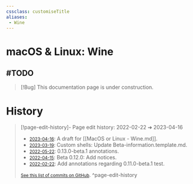 ```yaml
---
cssclass: customiseTitle
aliases:
 - Wine
---
```


# macOS & Linux: Wine

## #TODO
> [!Bug] This documentation page is under construction.

# History
> [!page-edit-history]- Page edit history: 2022-02-22 &#10132; 2023-04-16
> - [<small>2023-04-16</small>](https://github.com/Taitava/obsidian-shellcommands-documentation/commit/3089bfe10e3ee9be4ae61e48efd40cacd394c442): A draft for [[MacOS or Linux - Wine.md]].
> - [<small>2023-03-19</small>](https://github.com/Taitava/obsidian-shellcommands-documentation/commit/b3f50edc668d3d56a19bbfe208965be52ba9ca4d): Custom shells: Update Beta-information.template.md.
> - [<small>2022-05-22</small>](https://github.com/Taitava/obsidian-shellcommands-documentation/commit/bb37c1f8ee6630879a4d6578eae61c50730cda97): 0.13.0-beta.1 annotations.
> - [<small>2022-04-15</small>](https://github.com/Taitava/obsidian-shellcommands-documentation/commit/df021e7305cee4944a440c4c16bf7b3a283dcd1f): Beta 0.12.0: Add notices.
> - [<small>2022-02-22</small>](https://github.com/Taitava/obsidian-shellcommands-documentation/commit/7537045e3408a0fa0a1f3b47a62907fc6e4f8ca3): Add annotations regarding 0.11.0-beta.1 test.
> 
> [<small>See this list of commits on GitHub</small>](https://github.com/Taitava/obsidian-shellcommands-documentation/commits/main/./Environments/Custom%20shells/MacOS%20or%20Linux%20-%20Wine.md).
> ^page-edit-history